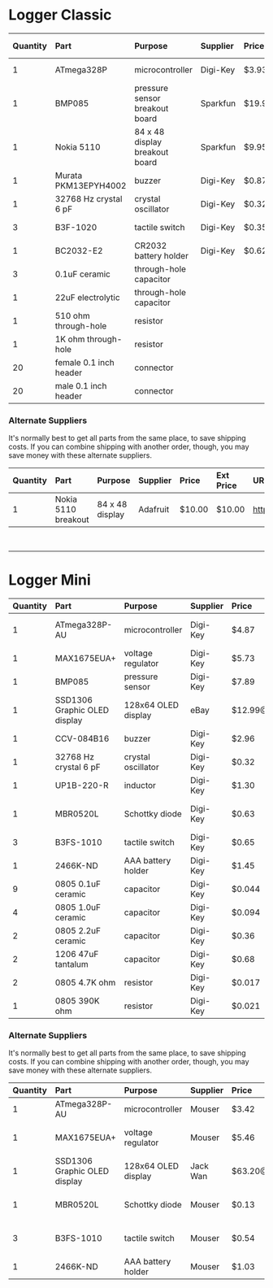# Logger Classic #

| **Quantity** | **Part** | **Purpose** | **Supplier** | **Price** | **Ext Price** | **URL** |
|:-------------|:---------|:------------|:-------------|:----------|:--------------|:--------|
| 1            | ATmega328P | microcontroller | Digi-Key     | $3.93     | $3.93         | http://search.digikey.com/scripts/DkSearch/dksus.dll?Detail&name=ATMEGA328-PU-ND |
| 1            |      BMP085  |         pressure sensor breakout board    |      Sparkfun  |  $19.95   |  $19.95       |     http://www.sparkfun.com/products/9694 |
| 1            |       Nokia 5110  |      84 x 48 display  breakout board |          Sparkfun |    $9.95  |     $9.95     |      http://www.sparkfun.com/products/10168 |
| 1            |      Murata PKM13EPYH4002 |      buzzer         |           Digi-Key  |   $0.87   |   $0.87       |    http://search.digikey.com/scripts/DkSearch/dksus.dll?vendor=0&keywords=Murata+PKM13EPYH4002 |
| 1            |      32768 Hz crystal 6 pF  |    crystal oscillator   |     Digi-Key   |  $0.32    |   $0.32       |       http://search.digikey.com/scripts/DkSearch/dksus.dll?Detail&name=SER3205-ND |
| 3            |       B3F-1020     |              tactile switch   |         Digi-Key |    $0.35  |     $1.05     |     http://search.digikey.com/scripts/DkSearch/dksus.dll?Detail&name=SW402-ND |
| 1            |      BC2032-E2      |            CR2032 battery holder  |   Digi-Key   |   $0.62   |    $0.62      |       http://search.digikey.com/scripts/DkSearch/dksus.dll?Detail&name=BC2032-E2-ND |
| 3            |       0.1uF ceramic      |        through-hole capacitor     |              |           |               |         |
| 1            |      22uF electrolytic    |      through-hole capacitor     |              |           |               |         |
| 1            |      510 ohm through-hole   |    resistor      |              |           |               |         |
| 1            |       1K ohm through-hole   |     resistor      |              |           |               |         |
| 20           |      female 0.1 inch header |    connector      |              |           |               |         |
| 20           |      male 0.1 inch header |      connector      |              |           |               |         |

### Alternate Suppliers ###
It's normally best to get all parts from the same place, to save shipping costs. If you can combine shipping with another order, though, you may save money with these alternate suppliers.

| **Quantity** | **Part** | **Purpose** | **Supplier** | **Price** | **Ext Price** | **URL** |
|:-------------|:---------|:------------|:-------------|:----------|:--------------|:--------|
| 1            |       Nokia 5110 breakout  |      84 x 48 display |          Adafruit  |    $10.00 |     $10.00    |      http://www.adafruit.com/products/338 |


<br />

---


# Logger Mini #

| **Quantity** | **Part** | **Purpose** | **Supplier** | **Price** | **Ext Price** | **URL** |
|:-------------|:---------|:------------|:-------------|:----------|:--------------|:--------|
| 1            |       ATmega328P-AU   |           microcontroller        |           Digi-Key  |   $4.87   |    $4.87      |        http://search.digikey.com/scripts/dksearch/dksus.dll?pname&WT.z_cid=ref_octopart_dkc_buynow&site=us&lang=en&name=ATMEGA328P-AU-ND |
| 1            |     MAX1675EUA+        |        voltage regulator     |            Digi-Key  |   $5.73   |    $5.73      |       http://search.digikey.com/scripts/DkSearch/dksus.dll?Detail&name=MAX1675EUA%2B-ND |
| 1            |      BMP085         |            pressure sensor      |             Digi-Key  |   $7.89   |    $7.89      |      http://search.digikey.com/scripts/dksearch/dksus.dll?Detail&name=828-1005-1-ND |
| 1            |       SSD1306 Graphic OLED display    |         128x64 OLED display     |          eBay   |      $12.99@2 |  $6.50@1      |      http://www.ebay.com/itm/OLED-LCD-LED-Display-Module-white-0-96-128x64-dot-2pcs-/180729485266?pt=LH_DefaultDomain_0&hash=item2a145117d2 |
| 1            |      CCV-084B16   |              buzzer               |             Digi-Key  |   $2.96   |    $2.96       |   http://search.digikey.com/scripts/dksearch/dksus.dll?Detail&name=102-1265-1-ND |
| 1            |     32768 Hz crystal 6 pF  |    crystal oscillator      |          Digi-Key  |   $0.32   |    $0.32      |        http://search.digikey.com/scripts/DkSearch/dksus.dll?Detail&name=SER3205-ND |
| 1            |    UP1B-220-R     |            inductor       |                   Digi-Key  |   $1.30   |    $1.30      |       http://search.digikey.com/scripts/dksearch/dksus.dll?Detail&name=513-1069-1-ND |
| 1            |      MBR0520L       |          Schottky diode       |             Digi-Key  |   $0.63   |     $0.63     |       http://search.digikey.com/scripts/dksearch/dksus.dll?pname&WT.z_cid=ref_octopart_dkc_buynow&site=us&lang=en&name=MBR0520LCT-ND |
| 3            |      B3FS-1010      |            tactile switch      |              Digi-Key  |   $0.65   |    $1.95      |      http://search.digikey.com/scripts/dksearch/dksus.dll?pname&WT.z_cid=ref_octopart_dkc_buynow&site=us&lang=en&name=SW1141-ND |
| 1            |      2466K-ND     |              AAA battery holder       |         Digi-Key   |  $1.45    |    $1.45      |       http://search.digikey.com/scripts/dksearch/dksus.dll?pname&WT.z_cid=ref_octopart_dkc_buynow&site=us&lang=en&name=2466K-ND |
| 9            |     0805 0.1uF ceramic   |      capacitor           |              Digi-Key  |   $0.044  |    $0.44         | http://search.digikey.com/scripts/DkSearch/dksus.dll?Detail&name=478-1395-1-ND |
| 4            |      0805 1.0uF ceramic   |      capacitor       |                  Digi-Key |    $0.094  |    $0.94      |    http://search.digikey.com/scripts/DkSearch/dksus.dll?Detail&name=311-1365-1-ND |
| 2            |       0805 2.2uF ceramic   |      capacitor       |                  Digi-Key  |   $0.36   |     $0.72     |     http://search.digikey.com/scripts/DkSearch/dksus.dll?Detail&name=PCC2324CT-ND |
| 2            |    1206 47uF tantalum   |      capacitor              |           Digi-Key  |   $0.68   |   $1.36       |    http://search.digikey.com/scripts/DkSearch/dksus.dll?Detail&itemSeq=106204775&uq=634548874304918500&DPU=submit |
| 2            |     0805 4.7K ohm      |        resistor         |                 Digi-Key  |   $0.017  |    $0.17      |      http://search.digikey.com/scripts/DkSearch/dksus.dll?Detail&name=311-4.7KARCT-ND |
| 1            |      0805 390K ohm  |            resistor          |                Digi-Key  |   $0.021  |    $0.21      |       http://search.digikey.com/scripts/DkSearch/dksus.dll?Detail&name=311-390KCRCT-ND |

### Alternate Suppliers ###
It's normally best to get all parts from the same place, to save shipping costs. If you can combine shipping with another order, though, you may save money with these alternate suppliers.

| **Quantity** | **Part** | **Purpose** | **Supplier** | **Price** | **Ext Price** | **URL** |
|:-------------|:---------|:------------|:-------------|:----------|:--------------|:--------|
| 1            |       ATmega328P-AU   |           microcontroller        |           Mouser  |   $3.42   |    $3.42      |        http://www.mouser.com/ProductDetail/Atmel/ATMEGA328P-AU/?qs=sGAEpiMZZMvu0Nwh4cA1wRKJzS2Lmyk%252brzyUxJFNGOs%3d |
| 1            |     MAX1675EUA+        |        voltage regulator     |            Mouser  |   $5.46   |    $5.46      |       http://www.mouser.com/ProductDetail/Maxim-Integrated-Products/MAX1675EUA+/?qs=sGAEpiMZZMv5LMjColG4yFF%252bmi9LAs3BO20AF3zPNiw%3d |
| 1            |      SSD1306 Graphic OLED display   |    128x64 OLED display |  Jack Wan    |   $63.20@10   |  $6.32@1      |       http://www.aliexpress.com/fm-store/805369/210820293-419301675/0-96-inch-128x64-Internal-DC-DC-OLED-screen-OLED-display-OLED-panel-OLED.html  |
| 1            |      MBR0520L       |          Schottky diode       |             Mouser  |   $0.13   |     $0.13     |       http://www.mouser.com/ProductDetail/Fairchild-Semiconductor/MBR0520L/?qs=sGAEpiMZZMuIUjt4yeP9c77RpzYf92T%252bI05xsPveevs%3d |
| 3            |      B3FS-1010      |            tactile switch      |              Mouser |   $0.54   |    $1.62      |      http://www.mouser.com/ProductDetail/Omron-Electronics/B3FS-1010/?qs=sGAEpiMZZMsgGjVA3toVBGvOmVUWX0m0c1XVDUs4taA%3d |
| 1            |      2466K-ND     |              AAA battery holder       |         Mouser  |  $1.03    |    $1.03      |       http://www.mouser.com/ProductDetail/Keystone-Electronics/2466/?qs=3CbvriavsLDs0LN6U2fYVA%3d%3d |
